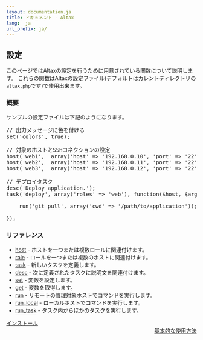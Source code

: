```yaml
---
layout: documentation.ja
title: ドキュメント - Altax
lang:  ja
url_prefix: ja/
---
```

## 設定

このページではAltaxの設定を行うために用意されている関数について説明します。
これらの関数はAltaxの設定ファイル(デフォルトはカレントディレクトリの`altax.php`です)で使用出来ます。

### 概要

サンプルの設定ファイルは下記のようになります。

<pre class="php">
// 出力メッセージに色を付ける
set('colors', true);

// 対象のホストとSSHコネクションの設定
host('web1',  array('host' => '192.168.0.10', 'port' => '22'), 'web');
host('web2',  array('host' => '192.168.0.11', 'port' => '22'), 'web');
host('web3',  array('host' => '192.168.0.12', 'port' => '22'), 'web');

// デプロイタスク
desc('Deploy application.');
task('deploy', array('roles' => 'web'), function($host, $args){

    run('git pull', array('cwd' => '/path/to/application'));

});
</pre>

### リファレンス

* [host](/altax/ja/documentation/configuration/host.html) - ホストを一つまたは複数ロールに関連付けます。
* [role](/altax/ja/documentation/configuration/role.html) - ロールを一つまたは複数のホストに関連付けます。
* [task](/altax/ja/documentation/configuration/task.html) - 新しいタスクを定義します。
* [desc](/altax/ja/documentation/configuration/desc.html) - 次に定義されたタスクに説明文を関連付けます。
* [set](/altax/ja/documentation/configuration/set.html) - 変数を設定します。
* [get](/altax/ja/documentation/configuration/get.html) - 変数を取得します。
* [run](/altax/ja/documentation/configuration/run.html) - リモートの管理対象ホストでコマンドを実行します。
* [run_local](/altax/ja/documentation/configuration/run_local.html) - ローカルホストでコマンドを実行します。
* [run_task](/altax/ja/documentation/configuration/run_task.html) - タスク内からほかのタスクを実行します。


<div class="row">
  <div class="span4">
    <a class="prev" href="/altax/ja/documentation/installation.html">インストール</a>
  </div>
  <div class="span4 offset4" style="text-align: right;">
    <a class="next" href="/altax/ja/documentation/basic-usage.html">基本的な使用方法</a>
  </div>
</div>

